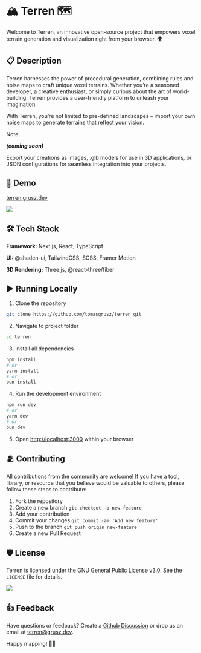 <h1>🏔️ Terren 🗺️</h1>

Welcome to Terren, an innovative open-source project that empowers voxel terrain generation and visualization right from your browser. 🌍

<h2>📋 Description</h2>

Terren harnesses the power of procedural generation, combining rules and noise maps to craft unique voxel terrains. 
Whether you’re a seasoned developer, a creative enthusiast, or simply curious about the art of world-building, Terren provides a user-friendly platform to unleash your imagination.

With Terren, you’re not limited to pre-defined landscapes – import your own noise maps to generate terrains that reflect your vision.

> [!NOTE]
> ***(coming soon)***
> 
> Export your creations as images, .glb models for use in 3D applications, or JSON configurations for seamless integration into your projects.

<h2>🚀 Demo</h2>

[terren.grusz.dev](https://terren.grusz.dev)

<img src="https://img.shields.io/website-up-down-green-red/https/terren.grusz.dev">

<h2>🛠️ Tech Stack</h2>

**Framework:** Next.js, React, TypeScript

**UI:** @shadcn-ui, TailwindCSS, SCSS, Framer Motion

**3D Rendering:** Three.js, @react-three/fiber

<h2>▶️ Running Locally</h2>

1. Clone the repository
```bash
git clone https://github.com/tomasgrusz/terren.git
```

2. Navigate to project folder
```bash
cd terren
```

3. Install all dependencies
```bash
npm install
# or
yarn install
# or
bun install
```

4. Run the development environment

```bash
npm run dev
# or
yarn dev
# or
bun dev
```

5. Open [http://localhost:3000](http://localhost:3000) within your browser


<h2>🫂 Contributing</h2>

All contributions from the community are welcome! If you have a tool, library, or resource that you believe would be valuable to others, please follow these steps to contribute:

1.	Fork the repository
2.	Create a new branch `git checkout -b new-feature`
3.	Add your contribution
4.	Commit your changes `git commit -am 'Add new feature'`
5. Push to the branch `git push origin new-feature`
6.	Create a new Pull Request


<h2>🛡️ License</h2>

Terren is licensed under the GNU General Public License v3.0. See the `LICENSE` file for details.

<img src="https://img.shields.io/github/license/tomasgrusz/terren">

<h2>👍 Feedback</h2>

Have questions or feedback? Create a [Github Discussion](https://github.com/tomasgrusz/terren/discussions/categories/general) or drop us an email at terren@grusz.dev.

Happy mapping! 🎨🌟
